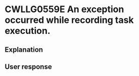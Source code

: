# CWLLG0559E An exception occurred while recording task execution.

## Explanation

## User response